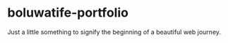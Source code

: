 # boluwatife-portfolio
Just a little something to signify the beginning of a beautiful web journey.

